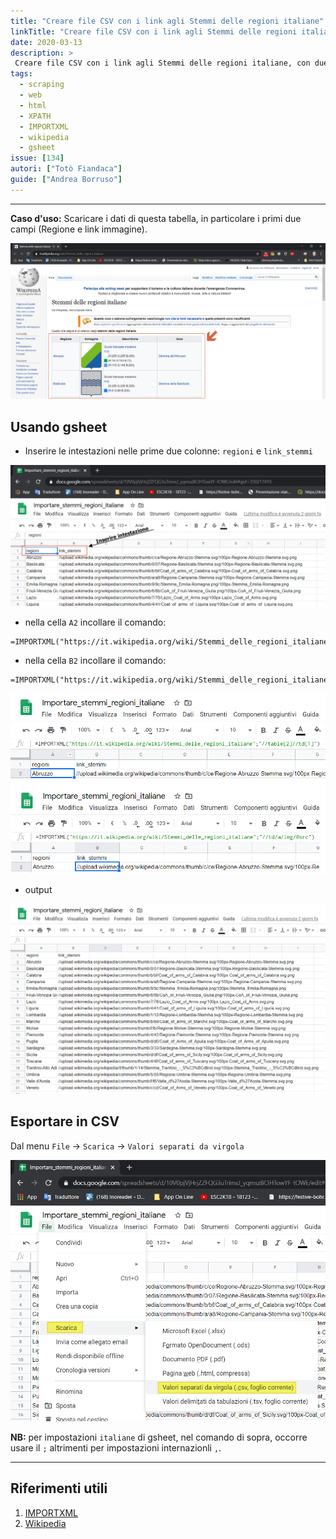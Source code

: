```yaml
---
title: "Creare file CSV con i link agli Stemmi delle regioni italiane"
linkTitle: "Creare file CSV con i link agli Stemmi delle regioni italiane"
date: 2020-03-13
description: >
 Creare file CSV con i link agli Stemmi delle regioni italiane, con due colonne: Regioni e link
tags:
  - scraping
  - web
  - html
  - XPATH
  - IMPORTXML
  - wikipedia
  - gsheet
issue: [134]
autori: ["Totò Fiandaca"]
guide: ["Andrea Borruso"]
---
```


---

**Caso d'uso:** Scaricare i dati di questa tabella, in particolare i primi due campi (Regione e link immagine).

![](img_01.png)

## Usando gsheet

- Inserire le intestazioni nelle prime due colonne: `regioni` e `link_stemmi`

![](img_02.png)

- nella cella `A2` incollare il comando:

```
=IMPORTXML("https://it.wikipedia.org/wiki/Stemmi_delle_regioni_italiane";"//table[2]//td[1]")
```

- nella cella `B2` incollare il comando:

```
=IMPORTXML("https://it.wikipedia.org/wiki/Stemmi_delle_regioni_italiane";"//td/a/img/@src")
```

![](img_03.png)

- output

![](img_04.png)

## Esportare in CSV

Dal menu `File` → `Scarica` → `Valori separati da virgola`

![](img_05.png)

**NB:** per impostazioni `italiane` di gsheet, nel comando di sopra, occorre usare il `;` altrimenti per impostazioni internazionli `,`.

---

## Riferimenti utili

1. [IMPORTXML](https://support.google.com/docs/answer/3093342?hl=it)
2. [Wikipedia](https://it.wikipedia.org/wiki/Stemmi_delle_regioni_italiane)
